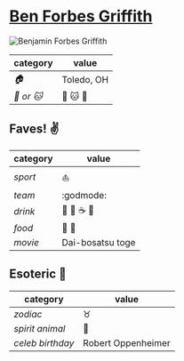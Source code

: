 # [Ben Forbes Griffith](https://github.com/Epicurean306)

![Benjamin Forbes Griffith](https://avatars3.githubusercontent.com/u/11682684?v=3&s=460)

| category | value |
|-----------|-------|
| _:house:_ | Toledo, OH |
| _:dog: or :cat:_ | :dog: :cat: :dragon: |

## Faves! :v:

| category | value |
|----------|--------|
| _sport_  | :sailboat: |
| _team_   | :godmode: |
| _drink_  | :beer: :wine_glass: :coffee: :tea: |
| _food_   | :sushi: :meat_on_bone: |
| _movie_  | Dai-bosatsu toge |

## Esoteric :crystal_ball:

| category | value |
|----------|-------|
| _zodiac_ | :taurus: |
| _spirit animal_ | :dragon: |
| _celeb birthday_ | Robert Oppenheimer |

